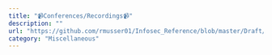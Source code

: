 ```yaml
---
title: "📹Conferences/Recordings📹"
description: ""
url: "https://github.com/rmusser01/Infosec_Reference/blob/master/Draft/Conferences.md"
category: "Miscellaneous"
---
```

